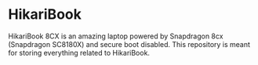 # HikariBook

HikariBook 8CX is an amazing laptop powered by Snapdragon 8cx (Snapdragon SC8180X) and secure boot disabled.
This repository is meant for storing everything related to HikariBook.
